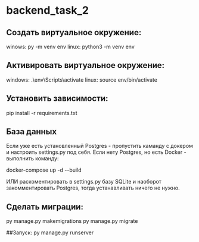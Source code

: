 # backend_task_2
## Создать виртуальное окружение:

winows:
py -m venv env
linux:
python3 -m venv env

## Активировать виртуальное окружение:

windows:
.\env\Scripts\activate
linux:
source env/bin/activate

## Установить зависимости:
pip install -r requirements.txt

## База данных

Если уже есть установленный Postgres - пропустить каманду с докером и настроить settings.py под себя.
Если нету Postgres, но есть Docker - выполнить команду:

docker-compose up -d --build

ИЛИ раскоментировать в settings.py базу SQLite и наоборот закомментировать Postgres, тогда устанавливать ничего не нужно.

## Сделать миграции:

py manage.py makemigrations
py manage.py migrate

##Запуск:
py manage.py runserver
